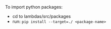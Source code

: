 To import python packages:
 - cd to lambdas/src/packages
 - run: `pip install --target=./ <package-name>`